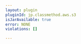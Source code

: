```yaml
---
layout: plugin
pluginId: jp.classmethod.aws.s3
isJarAvailable: true
error: NONE
violations: []

---
```

